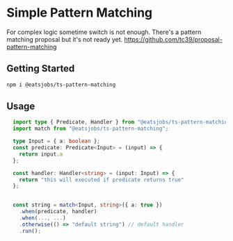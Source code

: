 # Simple Pattern Matching

For complex logic sometime switch is not enough. There's a pattern matching proposal but it's not ready yet.
https://github.com/tc39/proposal-pattern-matching

## Getting Started

```sh
npm i @eatsjobs/ts-pattern-matching
```

## Usage

```typescript
  import type { Predicate, Handler } from "@eatsjobs/ts-pattern-matching";
  import match from "@eatsjobs/ts-pattern-matching";

  type Input = { a: boolean };
  const predicate: Predicate<Input> = (input) => {
    return input.a
  };

  const handler: Handler<string> = (input: Input) => {
    return "this will executed if predicate returns true"
  };

  
  const string = match<Input, string>({ a: true })
    .when(predicate, handler)
    .when(..., ...)
    .otherwise(() => "default string") // default handler
    .run();

```

